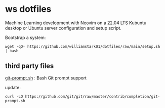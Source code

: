 # ws dotfiles

Machine Learning development with Neovim on a 22.04 LTS Kubuntu desktop or Ubuntu server configuration and setup script.

Bootstrap a system:
```
wget -qO- https://github.com/williamstark01/dotfiles/raw/main/setup.sh | bash
```


## third party files

[git-prompt.sh](https://github.com/git/git/blob/master/contrib/completion/git-prompt.sh) : Bash Git prompt support

update:
```
curl -LO https://github.com/git/git/raw/master/contrib/completion/git-prompt.sh
```

